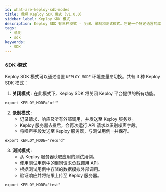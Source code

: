 ```yaml
---
id: what-are-keploy-sdk-modes
title: 理解 Keploy SDK 模式 (v1.0.0)
sidebar_label: Keploy SDK 模式
description: Keploy SDK 有三种模式 - 关闭、录制和测试模式。它是一个特定语言的库，用于捕获和重放 API 调用及后续的网络交互。本页解释了 SDK 的不同模式。
tags:
  - 说明
  - sdk
keywords:
  - SDK
---
```


### SDK 模式

Keploy SDK 模式可以通过设置 `KEPLOY_MODE` 环境变量来切换。共有 3 种 Keploy SDK 模式：

1. **关闭模式** : 在此模式下，Keploy SDK 将关闭 Keploy 平台提供的所有功能。

```
export KEPLOY_MODE="off"
```

2. **录制模式** :
   - 记录请求、响应及所有外部调用，并发送至 Keploy 服务器。
   - Keploy 服务器去重后，会再次运行 API 请求以识别噪声字段。
   - 将噪声字段发送至 Keploy 服务器，与测试用例一并保存。

```
export KEPLOY_MODE="record"
```

3. **测试模式** :
   - 从 Keploy 服务器获取应用的测试用例。
   - 使用测试用例中的相同请求负载调用 API。
   - 根据测试用例中存储的数据模拟外部调用。
   - 验证响应并将结果上传至 Keploy 服务器。

```
export KEPLOY_MODE="test"
```